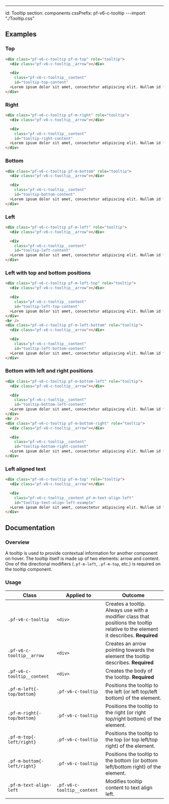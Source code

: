 ---
id: Tooltip
section: components
cssPrefix: pf-v6-c-tooltip
---import "./Tooltip.css"

## Examples

### Top

```html
<div class="pf-v6-c-tooltip pf-m-top" role="tooltip">
  <div class="pf-v6-c-tooltip__arrow"></div>

  <div
    class="pf-v6-c-tooltip__content"
    id="tooltip-top-content"
  >Lorem ipsum dolor sit amet, consectetur adipiscing elit. Nullam id feugiat augue, nec fringilla turpis.</div>
</div>

```

### Right

```html
<div class="pf-v6-c-tooltip pf-m-right" role="tooltip">
  <div class="pf-v6-c-tooltip__arrow"></div>

  <div
    class="pf-v6-c-tooltip__content"
    id="tooltip-right-content"
  >Lorem ipsum dolor sit amet, consectetur adipiscing elit. Nullam id feugiat augue, nec fringilla turpis.</div>
</div>

```

### Bottom

```html
<div class="pf-v6-c-tooltip pf-m-bottom" role="tooltip">
  <div class="pf-v6-c-tooltip__arrow"></div>

  <div
    class="pf-v6-c-tooltip__content"
    id="tooltip-bottom-content"
  >Lorem ipsum dolor sit amet, consectetur adipiscing elit. Nullam id feugiat augue, nec fringilla turpis.</div>
</div>

```

### Left

```html
<div class="pf-v6-c-tooltip pf-m-left" role="tooltip">
  <div class="pf-v6-c-tooltip__arrow"></div>

  <div
    class="pf-v6-c-tooltip__content"
    id="tooltip-left-content"
  >Lorem ipsum dolor sit amet, consectetur adipiscing elit. Nullam id feugiat augue, nec fringilla turpis.</div>
</div>

```

### Left with top and bottom positions

```html
<div class="pf-v6-c-tooltip pf-m-left-top" role="tooltip">
  <div class="pf-v6-c-tooltip__arrow"></div>

  <div
    class="pf-v6-c-tooltip__content"
    id="tooltip-left-top-content"
  >Lorem ipsum dolor sit amet, consectetur adipiscing elit. Nullam id feugiat augue, nec fringilla turpis.</div>
</div>
<br />
<div class="pf-v6-c-tooltip pf-m-left-bottom" role="tooltip">
  <div class="pf-v6-c-tooltip__arrow"></div>

  <div
    class="pf-v6-c-tooltip__content"
    id="tooltip-left-bottom-content"
  >Lorem ipsum dolor sit amet, consectetur adipiscing elit. Nullam id feugiat augue, nec fringilla turpis.</div>
</div>

```

### Bottom with left and right positions

```html
<div class="pf-v6-c-tooltip pf-m-bottom-left" role="tooltip">
  <div class="pf-v6-c-tooltip__arrow"></div>

  <div
    class="pf-v6-c-tooltip__content"
    id="tooltip-bottom-left-content"
  >Lorem ipsum dolor sit amet, consectetur adipiscing elit. Nullam id feugiat augue, nec fringilla turpis.</div>
</div>
<br />
<div class="pf-v6-c-tooltip pf-m-bottom-right" role="tooltip">
  <div class="pf-v6-c-tooltip__arrow"></div>

  <div
    class="pf-v6-c-tooltip__content"
    id="tooltip-bottom-right-content"
  >Lorem ipsum dolor sit amet, consectetur adipiscing elit. Nullam id feugiat augue, nec fringilla turpis.</div>
</div>

```

### Left aligned text

```html
<div class="pf-v6-c-tooltip pf-m-top" role="tooltip">
  <div class="pf-v6-c-tooltip__arrow"></div>

  <div
    class="pf-v6-c-tooltip__content pf-m-text-align-left"
    id="tooltip-text-align-left-example"
  >Lorem ipsum dolor sit amet, consectetur adipiscing elit. Nullam id feugiat augue, nec fringilla turpis.</div>
</div>

```

## Documentation

### Overview

A tooltip is used to provide contextual information for another component on hover.  The tooltip itself is made up of two elements: arrow and content. One of the directional modifiers (`.pf-m-left`, `.pf-m-top`, etc.) is required on the tooltip component.

### Usage

| Class | Applied to | Outcome |
| -- | -- | -- |
| `.pf-v6-c-tooltip` | `<div>` |  Creates a tooltip. Always use with a modifier class that positions the tooltip relative to the element it describes. **Required**|
| `.pf-v6-c-tooltip__arrow` | `<div>` |  Creates an arrow pointing towards the element the tooltip describes. **Required** |
| `.pf-v6-c-tooltip__content` | `<div>` |  Creates the body of the tooltip. **Required** |
| `.pf-m-left{-top/bottom}` | `.pf-v6-c-tooltip` | Positions the tooltip to the left (or left top/left bottom) of the element. |
| `.pf-m-right{-top/bottom}` | `.pf-v6-c-tooltip` | Positions the tooltip to the right (or right top/right bottom) of the element. |
| `.pf-m-top{-left/right}` | `.pf-v6-c-tooltip` | Positions the tooltip to the top (or top left/top right) of the element. |
| `.pf-m-bottom{-left/right}` | `.pf-v6-c-tooltip` | Positions the tooltip to the bottom (or bottom left/bottom right) of the element. |
| `.pf-m-text-align-left` | `.pf-v6-c-tooltip__content` | Modifies tooltip content to text align left. |
